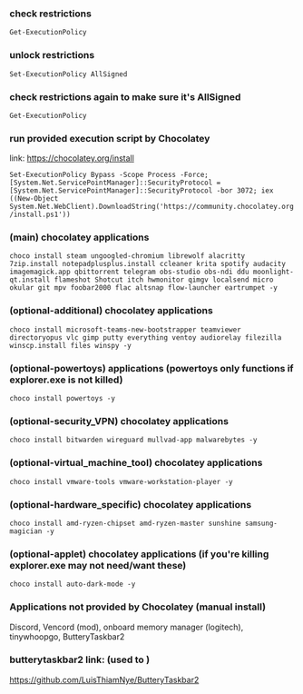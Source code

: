 ### check restrictions
`Get-ExecutionPolicy`

### unlock restrictions
`Set-ExecutionPolicy AllSigned`

### check restrictions again to make sure it's AllSigned
`Get-ExecutionPolicy`

### run provided execution script by Chocolatey
link: https://chocolatey.org/install

`Set-ExecutionPolicy Bypass -Scope Process -Force; [System.Net.ServicePointManager]::SecurityProtocol = [System.Net.ServicePointManager]::SecurityProtocol -bor 3072; iex ((New-Object System.Net.WebClient).DownloadString('https://community.chocolatey.org/install.ps1'))`

### (main) chocolatey applications
`choco install steam ungoogled-chromium librewolf alacritty 7zip.install notepadplusplus.install ccleaner krita spotify audacity imagemagick.app qbittorrent telegram obs-studio obs-ndi ddu moonlight-qt.install flameshot Shotcut itch hwmonitor qimgv localsend micro okular git mpv foobar2000 flac altsnap flow-launcher eartrumpet -y`

### (optional-additional) chocolatey applications
`choco install microsoft-teams-new-bootstrapper teamviewer directoryopus vlc gimp putty everything ventoy audiorelay filezilla winscp.install files winspy -y`

### (optional-powertoys) applications (powertoys only functions if explorer.exe is not killed)
`choco install powertoys -y`

### (optional-security_VPN) chocolatey applications
`choco install bitwarden wireguard mullvad-app malwarebytes -y`

### (optional-virtual_machine_tool) chocolatey applications
`choco install vmware-tools vmware-workstation-player -y`

### (optional-hardware_specific) chocolatey applications
`choco install amd-ryzen-chipset amd-ryzen-master sunshine samsung-magician -y`

### (optional-applet) chocolatey applications (if you're killing explorer.exe may not need/want these)
`choco install auto-dark-mode -y`

### Applications not provided by Chocolatey (manual install)
Discord, Vencord (mod), onboard memory manager (logitech), tinywhoopgo, ButteryTaskbar2

### butterytaskbar2 link: (used to )
https://github.com/LuisThiamNye/ButteryTaskbar2
